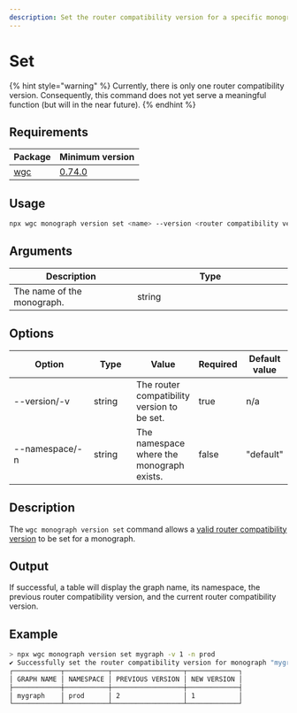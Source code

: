 ```yaml
---
description: Set the router compatibility version for a specific monograph.
---
```


# Set

{% hint style="warning" %}
Currently, there is only one router compatibility version. Consequently, this command does not yet serve a meaningful function (but will in the near future).
{% endhint %}

## Requirements

| Package               | Minimum version                                                          |
| --------------------- | ------------------------------------------------------------------------ |
| [wgc](../../intro.md) | [0.74.0](https://github.com/wundergraph/cosmo/releases/tag/wgc%400.74.0) |

## Usage

```bash
npx wgc monograph version set <name> --version <router compatibility version>
```

## Arguments

<table><thead><tr><th width="367.97265625">Description</th><th width="568.53515625">Type</th></tr></thead><tbody><tr><td>The name of the monograph.</td><td>string</td></tr></tbody></table>

## Options

<table><thead><tr><th width="169.07421875">Option</th><th width="89.453125">Type</th><th>Value</th><th>Required</th><th>Default value</th></tr></thead><tbody><tr><td>--version/-v</td><td>string</td><td>The router compatibility version to be set.</td><td>true</td><td>n/a</td></tr><tr><td>--namespace/-n</td><td>string</td><td>The namespace where the monograph exists.</td><td>false</td><td>"default"</td></tr></tbody></table>

## Description

The `wgc monograph version set` command allows a [valid router compatibility version](../../router/compatibility-version/list.md) to be set for a monograph.

## Output

If successful, a table will display the graph name, its namespace, the previous router compatibility version, and the current router compatibility version.

## Example

```bash
> npx wgc monograph version set mygraph -v 1 -n prod
✔ Successfully set the router compatibility version for monograph "mygraph" to 1.
┌────────────┬───────────┬──────────────────┬─────────────┐
│ GRAPH NAME │ NAMESPACE │ PREVIOUS VERSION │ NEW VERSION │
├────────────┼───────────┼──────────────────┼─────────────┤
│ mygraph    │ prod      │ 2                │ 1           │
└────────────┴───────────┴──────────────────┴─────────────┘
```
